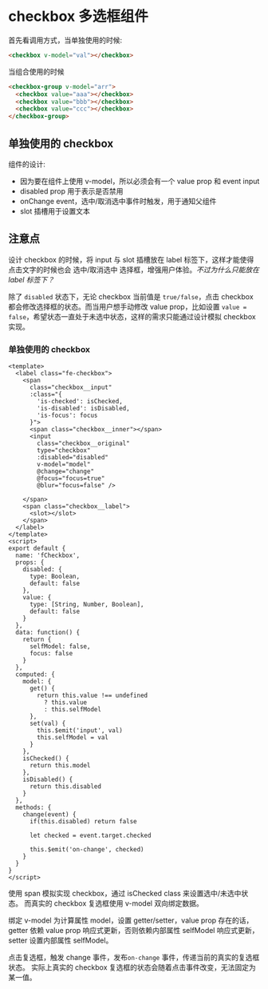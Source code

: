 # checkbox 多选框组件
首先看调用方式，当单独使用的时候:
```html
<checkbox v-model="val"></checkbox>
```
当组合使用的时候
```html
<checkbox-group v-model="arr">
  <checkbox value="aaa"></checkbox>
  <checkbox value="bbb"></checkbox>
  <checkbox value="ccc"></checkbox>
</checkbox-group>
```

## 单独使用的 checkbox

组件的设计: 
- 因为要在组件上使用 v-model，所以必须会有一个 value prop 和 event input
- disabled prop 用于表示是否禁用
- onChange event，选中/取消选中事件时触发，用于通知父组件
- slot 插槽用于设置文本

## 注意点
设计 checkbox 的时候，将 input 与 slot 插槽放在 label 标签下，这样才能使得点击文字的时候也会 选中/取消选中 选择框，增强用户体验。*不过为什么只能放在 label 标签下？*

除了 `disabled` 状态下，无论 checkbox 当前值是 `true/false`，点击 checkbox 都会修改选择框的状态。而当用户想手动修改 value prop，比如设置 `value = false`，希望状态一直处于未选中状态，这样的需求只能通过设计模拟 checkbox 实现。

### 单独使用的 checkbox
```vue
<template>
  <label class="fe-checkbox">
    <span 
      class="checkbox__input"
      :class="{
        'is-checked': isChecked,
        'is-disabled': isDisabled,
        'is-focus': focus
      }">
      <span class="checkbox__inner"></span>
      <input
        class="checkbox__original"
        type="checkbox"
        :disabled="disabled"
        v-model="model"
        @change="change"
        @focus="focus=true"
        @blur="focus=false" />

    </span>
    <span class="checkbox__label">
      <slot></slot>
    </span>
  </label>
</template>
<script>
export default {
  name: 'fCheckbox',
  props: {
    disabled: {
      type: Boolean,
      default: false
    },
    value: {
      type: [String, Number, Boolean],
      default: false
    }
  },
  data: function() {
    return {
      selfModel: false,
      focus: false
    }
  },
  computed: {
    model: {
      get() {
        return this.value !== undefined 
          ? this.value 
          : this.selfModel
      },
      set(val) {
        this.$emit('input', val)
        this.selfModel = val
      }
    },
    isChecked() {
      return this.model
    },
    isDisabled() {
      return this.disabled
    }
  },
  methods: {
    change(event) {
      if(this.disabled) return false

      let checked = event.target.checked
  
      this.$emit('on-change', checked)
    }
  }
}
</script>
```
使用 span 模拟实现 checkbox，通过 isChecked class 来设置选中/未选中状态。
而真实的 checkbox 复选框使用 v-model 双向绑定数据。

绑定 v-model 为计算属性 model，设置 getter/setter，value prop 存在的话，getter 依赖 value prop 响应式更新，否则依赖内部属性 selfModel 响应式更新，setter 设置内部属性 selfModel。

点击复选框，触发 change 事件，发布`on-change` 事件，传递当前的真实的复选框状态。
实际上真实的 checkbox 复选框的状态会随着点击事件改变，无法固定为某一值。